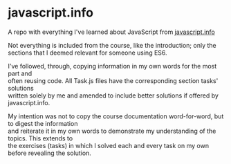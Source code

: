 # javascript.info
A repo with everything I've learned about JavaScript from <a href="https://javascript.info/">javascript.info</a>

Not everything is included from the course, like the introduction; only the </br>
sections that I deemed relevant for someone using ES6. 

I've followed, through, copying information in my own words for the most part and </br>
often reusing code. All Task.js files have the corresponding section tasks' solutions </br>
written solely by me and amended to include better solutions if offered by javascript.info.

My intention was not to copy the course documentation word-for-word, but to digest the information </br>
and reiterate it in my own words to demonstrate my understanding of the topics. This extends to </br>
the exercises (tasks) in which I solved each and every task on my own before revealing the solution.
